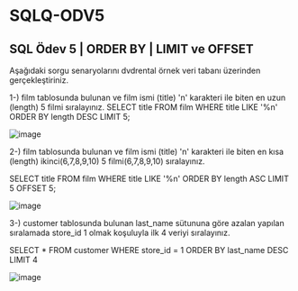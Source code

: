 # SQLQ-ODV5

## SQL Ödev 5 | ORDER BY | LIMIT ve OFFSET

Aşağıdaki sorgu senaryolarını dvdrental örnek veri tabanı üzerinden gerçekleştiriniz.

1-) film tablosunda bulunan ve film ismi (title) 'n' karakteri ile biten en uzun (length) 5 filmi sıralayınız.
SELECT title FROM film
WHERE title LIKE '%n'
ORDER BY length DESC
LIMIT 5;

![image](https://github.com/CYazar12/SQLQ-ODV5/assets/109551508/80f72bca-bbdb-429b-8120-604531e8359b)


2-) film tablosunda bulunan ve film ismi (title) 'n' karakteri ile biten en kısa (length) ikinci(6,7,8,9,10) 5 filmi(6,7,8,9,10) sıralayınız.

SELECT title FROM film
WHERE title LIKE '%n'
ORDER BY length ASC
LIMIT 5 
OFFSET 5;

![image](https://github.com/CYazar12/SQLQ-ODV5/assets/109551508/6828447c-b09e-4c3e-a4ec-d3b7af93ed45)

3-) customer tablosunda bulunan last_name sütununa göre azalan yapılan sıralamada store_id 1 olmak koşuluyla ilk 4 veriyi sıralayınız.

SELECT *
FROM customer
WHERE store_id = 1
ORDER BY last_name DESC
LIMIT 4

![image](https://github.com/CYazar12/SQLQ-ODV5/assets/109551508/5db8e887-b36d-4b04-a3ca-63c05dcd5bd2)

